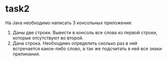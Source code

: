 # task2
На Java необходимо написать 3 консольных приложения:
1) Даны две строки. Вывести в консоль все слова из первой строки,
которые отсутствуют во второй.
2) Дана строка. Необходимо определить сколько раз в ней встречается
какое-либо слово, а так же подсчитать в ней все знаки препинания.
